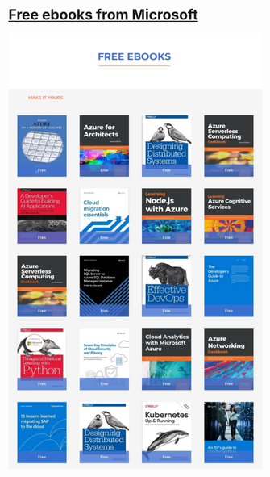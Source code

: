# [Free ebooks from Microsoft](https://www.cloudstk.com/free-ebooks/) 
<a href="https://www.cloudstk.com/free-ebooks/"><img src="https://github.com/cloudstk/Free-ebooks-from-Microsoft/blob/8ac28773273e24b2692559fa3912b8613eaef98e/media/Free-ebooks-from-Microsoft.jpg" /></a>

